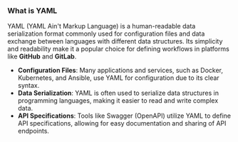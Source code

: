 ### What is YAML

YAML (YAML Ain't Markup Language) is a human-readable data serialization format commonly used for configuration files and data exchange between languages with different data structures.
Its simplicity and readability make it a popular choice for defining workflows in platforms like **GitHub** and **GitLab**.

- **Configuration Files**: Many applications and services, such as Docker, Kubernetes, and Ansible, use YAML for configuration due to its clear syntax.
- **Data Serialization**: YAML is often used to serialize data structures in programming languages, making it easier to read and write complex data.
- **API Specifications**: Tools like Swagger (OpenAPI) utilize YAML to define API specifications, allowing for easy documentation and sharing of API endpoints.
